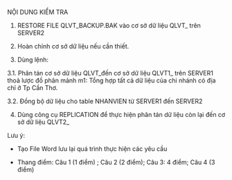 NỘI DUNG KIỂM TRA
1. RESTORE FILE QLVT_BACKUP.BAK vào cơ sở dữ liệu QLVT_<MSSV> trên SERVER2

2. Hoàn chỉnh cơ sở dữ liệu nếu cần thiết.

3. Dùng lệnh: 

3.1. Phân tán cơ sở dữ liệu QLVT_<MSSV>đến cơ sở dữ liệu QLVT1_<MSSV> trên SERVER1 thoả lược đồ phân mảnh m1: Tổng hợp tất cả dữ liệu của chi nhánh có địa chỉ ở Tp Cần Thơ.

3.2. Đồng bộ dữ liệu cho table NHANVIEN từ SERVER1 đến SERVER2

4. Dùng công cụ REPLICATION để thực hiện phân tán dữ liệu còn lại đến cơ sở dữ liệu QLVT2_<MSSV>

Lưu ý:
- Tạo File Word lưu lại quá trình thực hiện các yêu cầu

- Thang điểm: Câu 1 (1 điểm) ; Câu 2 (2 điểm); Câu 3: 4 điểm; Câu 4 (3 điểm)